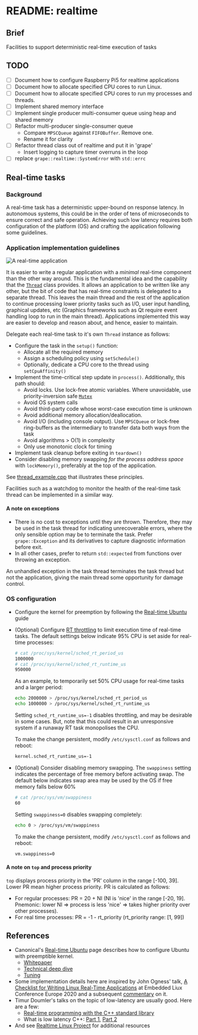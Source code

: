 # README: realtime

## Brief

Facilities to support deterministic real-time execution of tasks

## TODO

- [ ] Document how to configure Raspberry Pi5 for realtime applications
- [ ] Document how to allocate specified CPU cores to run Linux.
- [ ] Document how to allocate specified CPU cores to run my processes and threads.
- [ ] Implement shared memory interface
- [ ] Implement single producer multi-consumer queue using heap and shared memory
- [ ] Refactor multi-producer single-consumer queue
  - Compare `MPSCQueue` against `FIFOBuffer`. Remove one. 
  - Rename it for clarity
- [ ] Refactor thread class out of realtime and put it in 'grape'
  - Insert logging to capture timer overruns in the loop
- [ ] replace `grape::realtime::SystemError` with `std::errc`

## Real-time tasks

### Background

A real-time task has a deterministic upper-bound on response latency. In autonomous systems, this could be in the order of tens of microseconds to ensure correct and safe operation. Achieving such low latency requires both configuration of the platform (OS) and crafting the application following some guidelines.

### Application implementation guidelines 

![A real-time application](docs/media/rt-application.png)

It is easier to write a regular application with a _minimal_ real-time component than the other way around. This is the fundamental idea and the capability that the [`Thread`](include/grape/realtime/thread.h) class provides. It allows an application to be written like any other, but the bit of code that has real-time constraints is delegated to a separate thread. This leaves the main thread and the rest of the application to continue processing lower priority tasks such as I/O, user input handling, graphical updates, etc (Graphics frameworks such as Qt require event handling loop to run in the main thread). Applications implemented this way are easier to develop and reason about, and hence, easier to maintain.

Delegate each real-time task to it's own `Thread` instance as follows:

- Configure the task in the `setup()` function:
  - Allocate all the required memory
  - Assign a scheduling policy using `setSchedule()`
  - Optionally, dedicate a CPU core to the thread using `setCpuAffinity()`
- Implement the time-critical step update in `process()`. Additionally, this path should:
  - Avoid locks. Use lock-free atomic variables. Where unavoidable, use priority-inversion safe [`Mutex`](include/grape/realtime/mutex.h)
  - Avoid OS system calls 
  - Avoid third-party code whose worst-case execution time is unknown
  - Avoid additional memory allocation/deallocation. 
  - Avoid I/O (including console output). Use `MPSCQueue` or lock-free ring-buffers as the intermediary to transfer data both ways from the task
  - Avoid algorithms > O(1) in complexity
  - Only use monotonic clock for timing
- Implement task cleanup before exiting in `teardown()`
- Consider disabling memory swapping _for the process address space_ with `lockMemory()`, preferably at the top of the application.

See [thread_example.cpp](examples/thread_example.cpp) that illustrates these principles.

Facilities such as a watchdog to monitor the health of the real-time task thread can be implemented in a similar way.  

#### A note on exceptions

- There is no cost to exceptions until they are thrown. Therefore, they may be used in the task thread for indicating unrecoverable errors, where the only sensible option may be to terminate the task. Prefer `grape::Exception` and its derivatives to capture diagnostic information before exit.
- In all other cases, prefer to return `std::expected` from functions over throwing an exception.

 An unhandled exception in the task thread terminates the task thread but not the application, giving the main thread some opportunity for damage control.

### OS configuration

- Configure the kernel for preemption by following the [Real-time Ubuntu](https://ubuntu.com/real-time) guide
- (Optional) Configure [RT throttling](https://wiki.linuxfoundation.org/realtime/documentation/technical_basics/sched_rt_throttling) to limit execution time of real-time tasks. The default settings below indicate 95% CPU is set aside for real-time processes:

  ```bash
  # cat /proc/sys/kernel/sched_rt_period_us
  1000000
  # cat /proc/sys/kernel/sched_rt_runtime_us
  950000
  ```

  As an example, to temporarily set 50% CPU usage for real-time tasks and a larger period:

  ```bash
  echo 2000000 > /proc/sys/kernel/sched_rt_period_us
  echo 1000000 > /proc/sys/kernel/sched_rt_runtime_us
  ```

  Setting `sched_rt_runtime_us=-1` disables throttling, and may be desirable in some cases. But, note that this could result in an unresponsive system if a runaway RT task monopolises the CPU. 

  To make the change persistent, modify `/etc/sysctl.conf` as follows and reboot:

  ```bash
  kernel.sched_rt_runtime_us=-1
  ```

- (Optional) Consider disabling memory swapping. The `swappiness` setting indicates the percentage of free memory before activating swap. The default below indicates swap area may be used by the OS if free memory falls below 60%

  ```bash
  # cat /proc/sys/vm/swappiness
  60
  ```

  Setting `swappiness=0` disables swapping completely:
  
  ```bash
  echo 0 > /proc/sys/vm/swappiness
  ```
  
  To make the change persistent, modify `/etc/sysctl.conf` as follows and reboot:
  
  ```bash
  vm.swappiness=0
  ```

#### A note on `top` and process priority

`top` displays process priority in the 'PR' column in the range [-100, 39]. Lower PR mean higher process priority. PR is calculated as follows:

- For regular processes: PR = 20 + NI (NI is 'nice' in the range [-20, 19]. Pnemonic: lower NI => process is less 'nice' => takes higher priority over other processes).
- For real time processes: PR = -1 - rt_priority (rt_priority range: [1, 99])

## References

- Canonical's [Real-time Ubuntu](https://ubuntu.com/real-time) page describes how to configure Ubuntu with preemptible kernel. 
  - [Whitepaper](./media/2023-11-29-ubuntu-rtl-whitepaper.pdf)
  - [Technical deep dive](https://ubuntu.com/blog/real-time-kernel-technical)
  - [Tuning](https://ubuntu.com/blog/real-time-kernel-tuning)
- Some implementation details here are inspired by John Ogness' talk, [A Checklist for Writing Linux Real-Time Applications](docs/media/2020-10-26-john-ogness-rt-checklist.pdf) at Embedded Liux Conference Europe 2020 and a subsequent [commentary](https://lwn.net/Articles/837019/) on it. 
- Timur Doumler's talks on the topic of low-latency are usually good. Here are a few: 
  - [Real-time programming with the C++ standard library](https://youtu.be/Tof5pRedskI)
  - What is low latency C++: [Part 1](https://youtu.be/EzmNeAhWqVs), [Part 2](https://youtu.be/5uIsadq-nyk)
- And see [Realtime Linux Project](https://wiki.linuxfoundation.org/realtime/start) for additional resources

